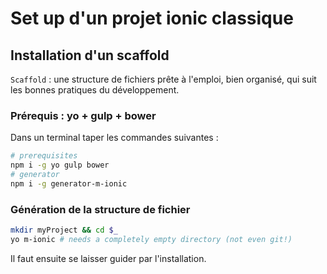 # Set up d'un projet ionic classique

## Installation d'un scaffold

`Scaffold` : une structure de fichiers prête à l'emploi, bien organisé, qui suit les bonnes pratiques du développement.


### Prérequis : yo + gulp + bower

Dans un terminal taper les commandes suivantes :


```bash
# prerequisites
npm i -g yo gulp bower
# generator
npm i -g generator-m-ionic
```


### Génération de la structure de fichier

```bash
mkdir myProject && cd $_
yo m-ionic # needs a completely empty directory (not even git!)
```

Il faut ensuite se laisser guider par l'installation.
